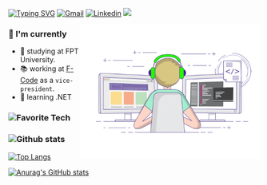 
[![Typing SVG](https://readme-typing-svg.herokuapp.com?color=%2336BCF7&lines=Hello+there!+I'm+Bui+Ngoc+Huy)](https://git.io/typing-svg)
[![Gmail](https://img.shields.io/twitter/url?label=Gmail&logo=gmail&url=https://gmail.com)](mailto:huybui479@gmail.com)
[![Linkedin](https://img.shields.io/twitter/url?label=Linkedin&logo=linkedin&url=https://www.linkedin.com/in/huy-ngoc-43b1911a0/)](https://www.linkedin.com/in/huy-ngoc-43b1911a0/)
![](https://komarev.com/ghpvc/?username=huybui38)

<img align="right" alt="GIF" src="https://raw.githubusercontent.com/huybui38/huybui38/main/coding.gif" width="360px"/>
<h3 align="left">🧐 I'm currently</h3>

- 🎒 studying at FPT University.
- 📚 working at [F-Code](https://www.facebook.com/fcodefpt) as a `vice-president`.
- 🌱 learning .NET


<h3 align="left"><img src="https://media1.giphy.com/media/3oKIPkHXpUP8lIO0AU/giphy.gif" width="30">Favorite Tech </h3>

<h3 align="left"><img src="https://media0.giphy.com/media/f6ytzUt63xVLDDzONe/giphy.gif" width="32">Github stats</h3>

[![Top Langs](https://github-readme-stats.vercel.app/api/top-langs/?username=huybui38)](https://github.com/anuraghazra/github-readme-stats)

[![Anurag's GitHub stats](https://github-readme-stats.vercel.app/api?username=huybui38)](https://github.com/anuraghazra/github-readme-stats)


<!--
**huybui38/huybui38** is a ✨ _special_ ✨ repository because its `README.md` (this file) appears on your GitHub profile.

Here are some ideas to get you started:

- 🔭 I’m currently working on ...
- 🌱 I’m currently learning ...
- 👯 I’m looking to collaborate on ...
- 🤔 I’m looking for help with ...
- 💬 Ask me about ...
- 📫 How to reach me: ...
- 😄 Pronouns: ...
- ⚡ Fun fact: ...
-->
